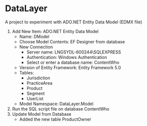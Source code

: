 # DataLayer
A project to experiment with ADO.NET Entity Data Model (EDMX file)
1. Add New Item: ADO.NET Entity Data Model
   - Name: DModel
   - Choose Model Contents: EF Designer from database
   - New Connection
     - Server name: LNGSYDL-600244\SQLEXPRESS
     - Authentication: Windows Authentication
     - Select or enter a database name: ContentWho
   - Version of Entity Framework: Entity Framework 5.0
   - Tables:
     - Jurisdiction
     - PracticeArea
     - Product
     - Segment
     - UserList
   - Model Namespace: DataLayer.Model
2. Run the SQL script file on database ContentWho
3. Update Model from Database
   - Added the new table ProductOwner

